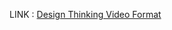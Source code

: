 LINK : [Design Thinking Video Format](https://drive.google.com/file/d/1kz8DOm_TtC6NCIEIRPAlOlJOrExBZSg7/view?usp=drivesdk)
